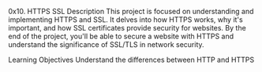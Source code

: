 0x10. HTTPS SSL
Description
This project is focused on understanding and implementing HTTPS and SSL. It delves into how HTTPS works, why it's important, and how SSL certificates provide security for websites. By the end of the project, you'll be able to secure a website with HTTPS and understand the significance of SSL/TLS in network security.

Learning Objectives
Understand the differences between HTTP and HTTPS
